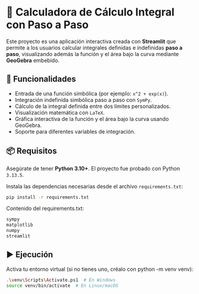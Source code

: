 # 🧮 Calculadora de Cálculo Integral con Paso a Paso

Este proyecto es una aplicación interactiva creada con **Streamlit** que permite a los usuarios calcular integrales definidas e indefinidas **paso a paso**, visualizando además la función y el área bajo la curva mediante **GeoGebra** embebido.

## 🚀 Funcionalidades

- Entrada de una función simbólica (por ejemplo: `x^2 + exp(x)`).
- Integración indefinida simbólica paso a paso con `SymPy`.
- Cálculo de la integral definida entre dos límites personalizados.
- Visualización matemática con `LaTeX`.
- Gráfica interactiva de la función y el área bajo la curva usando GeoGebra.
- Soporte para diferentes variables de integración.

## 📦 Requisitos

Asegúrate de tener **Python 3.10+**. El proyecto fue probado con Python `3.13.5`.

Instala las dependencias necesarias desde el archivo `requirements.txt`:

```bash
pip install -r requirements.txt
```
Contenido del requirements.txt:
```bash
sympy
matplotlib
numpy
streamlit
```
## ▶️ Ejecución

Activa tu entorno virtual (si no tienes uno, créalo con python -m venv venv):
```bash
.\venv\Scripts\Activate.ps1  # En Windows
source venv/bin/activate  # En Linux/macOS
```